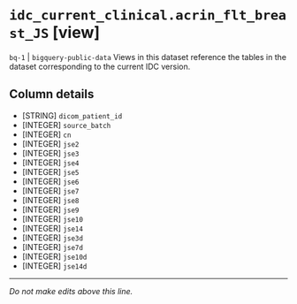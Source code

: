 # `idc_current_clinical.acrin_flt_breast_JS` [view]
`bq-1` | `bigquery-public-data`
Views in this dataset reference the tables in the dataset corresponding to the current IDC version.

## Column details
* [STRING]    `dicom_patient_id`
* [INTEGER]   `source_batch`
* [INTEGER]   `cn`
* [INTEGER]   `jse2`
* [INTEGER]   `jse3`
* [INTEGER]   `jse4`
* [INTEGER]   `jse5`
* [INTEGER]   `jse6`
* [INTEGER]   `jse7`
* [INTEGER]   `jse8`
* [INTEGER]   `jse9`
* [INTEGER]   `jse10`
* [INTEGER]   `jse14`
* [INTEGER]   `jse3d`
* [INTEGER]   `jse7d`
* [INTEGER]   `jse10d`
* [INTEGER]   `jse14d`

-------------------------------------------------------------------------------
*Do not make edits above this line.*
